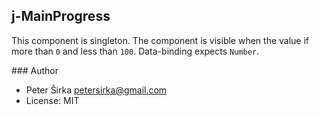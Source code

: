 ## j-MainProgress

This component is singleton. The component is visible when the value if more than `0` and less than `100`. Data-binding expects `Number`.

### Author

- Peter Širka <petersirka@gmail.com>
- License: MIT

